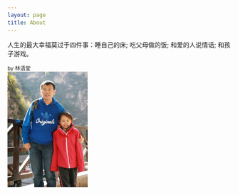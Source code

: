 ```yaml
---
layout: page
title: About
---
```


<p>人生的最大幸福莫过于四件事：睡自己的床; 吃父母做的饭; 和爱的人说情话; 和孩子游戏。</p><small>by 林语堂 </small> 
<div class="about">
<img src="/assets/hxy.jpg" alt="bella-and-me" width="180" height="260">
</div>
